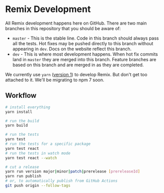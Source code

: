# Remix Development

All Remix development happens here on GitHub. There are two main branches in this
repository that you should be aware of:

- `master` - This is the stable line. Code in this branch should always pass all
the tests. Hot fixes may be pushed directly to this branch without appearing in
`dev`. Docs on the website reflect this branch.
- `dev` - This is where most development happens. When hot fix commits land in
`master` they are merged into this branch. Feature branches are based on this
branch and are merged in as they are completed.

We currently use `yarn` ([version 1](https://classic.yarnpkg.com/lang/en/)) to
develop Remix. But don't get too attached to it.  We'll be migrating to npm 7
soon.

## Workflow 

```bash
# install everything
yarn install

# run the build
yarn build

# run the tests
yarn test
# run the tests for a specific package
yarn test react
# run the tests in watch mode
yarn test react --watch

# cut a release
yarn run version major|minor|patch|prerelease [prereleaseId]
yarn run publish
# or, to automatically publish from GitHub Actions
git push origin --follow-tags
```
